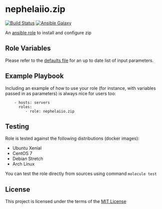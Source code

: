 # nephelaiio.zip

[![Build Status](https://travis-ci.org/nephelaiio/ansible-role-zip.svg?branch=master)](https://travis-ci.org/nephelaiio/ansible-role-zip)
[![Ansible Galaxy](http://img.shields.io/badge/ansible--galaxy-systemd--service-blue.svg)](https://galaxy.ansible.com/nephelaiio/zip/)

An [ansible role](https://galaxy.ansible.com/nephelaiio/zip) to install and configure zip

## Role Variables

Please refer to the [defaults file](/defaults/main.yml) for an up to date list of input parameters.

## Example Playbook

Including an example of how to use your role (for instance, with variables passed in as parameters) is always nice for users too:

```
    - hosts: servers
      roles:
         - role: nephelaiio.zip
```

## Testing

Role is tested against the following distributions (docker images):
  * Ubuntu Xenial
  * CentOS 7
  * Debian Stretch
  * Arch Linux

You can test the role directly from sources using command ` molecule test `

## License

This project is licensed under the terms of the [MIT License](/LICENSE)
